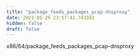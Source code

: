 ```yaml
---
title: "package_feeds_packages_pcap-dnsproxy"
date: 2021-05-26 23:57:41.743392
hidden: false
draft: false
---
```


x86/64/package_feeds_packages_pcap-dnsproxy

